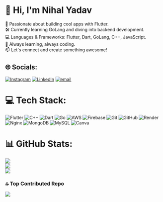 # 👋 Hi, I'm Nihal Yadav
 🚀 Passionate about building cool apps with Flutter.<br>🛠️ Currently learning GoLang and diving into backend development.<br>💻 Languages & Frameworks: Flutter, Dart, GoLang, C++, JavaScript.<br>🎯 Always learning, always coding.<br>📫 Let's connect and create something awesome!


## 🌐 Socials:
[![Instagram](https://img.shields.io/badge/Instagram-%23E4405F.svg?logo=Instagram&logoColor=white)](https://instagram.com/nihal.yadav.000) [![LinkedIn](https://img.shields.io/badge/LinkedIn-%230077B5.svg?logo=linkedin&logoColor=white)](https://linkedin.com/in/nihal2908) [![email](https://img.shields.io/badge/Email-D14836?logo=gmail&logoColor=white)](mailto:nihalyadav8524@gmail.com) 

# 💻 Tech Stack:
![Flutter](https://img.shields.io/badge/Flutter-%2302569B.svg?style=flat&logo=Flutter&logoColor=white) ![C++](https://img.shields.io/badge/c++-%2300599C.svg?style=flat&logo=c%2B%2B&logoColor=white) ![Dart](https://img.shields.io/badge/dart-%230175C2.svg?style=flat&logo=dart&logoColor=white) ![Go](https://img.shields.io/badge/go-%2300ADD8.svg?style=flat&logo=go&logoColor=white) ![AWS](https://img.shields.io/badge/AWS-%23FF9900.svg?style=flat&logo=amazon-aws&logoColor=white) ![Firebase](https://img.shields.io/badge/firebase-a08021?style=flat&logo=firebase&logoColor=ffcd34) ![Git](https://img.shields.io/badge/git-%23F05033.svg?style=flat&logo=git&logoColor=white) ![GitHub](https://img.shields.io/badge/github-%23121011.svg?style=flat&logo=github&logoColor=white) ![Render](https://img.shields.io/badge/Render-%46E3B7.svg?style=flat&logo=render&logoColor=white) ![Nginx](https://img.shields.io/badge/nginx-%23009639.svg?style=flat&logo=nginx&logoColor=white) ![MongoDB](https://img.shields.io/badge/MongoDB-%234ea94b.svg?style=flat&logo=mongodb&logoColor=white) ![MySQL](https://img.shields.io/badge/mysql-4479A1.svg?style=flat&logo=mysql&logoColor=white) ![Canva](https://img.shields.io/badge/Canva-%2300C4CC.svg?style=flat&logo=Canva&logoColor=white)
# 📊 GitHub Stats:
![](https://github-readme-stats.vercel.app/api?username=nihal2908&theme=algolia&hide_border=false&include_all_commits=false&count_private=false)<br/>
![](https://nirzak-streak-stats.vercel.app/?user=nihal2908&theme=algolia&hide_border=false)<br/>
![](https://github-readme-stats.vercel.app/api/top-langs/?username=nihal2908&theme=algolia&hide_border=false&include_all_commits=false&count_private=false&layout=compact)

### 🔝 Top Contributed Repo
![](https://github-contributor-stats.vercel.app/api?username=nihal2908&limit=4&theme=algolia&combine_all_yearly_contributions=true)

